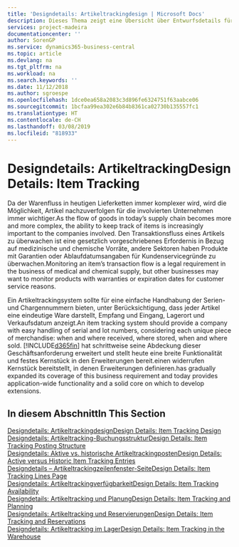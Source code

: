 ```yaml
---
title: 'Designdetails: Artikeltrackingdesign | Microsoft Docs'
description: Dieses Thema zeigt eine Übersicht über Entwurfsdetails für Artikeltracking.
services: project-madeira
documentationcenter: ''
author: SorenGP
ms.service: dynamics365-business-central
ms.topic: article
ms.devlang: na
ms.tgt_pltfrm: na
ms.workload: na
ms.search.keywords: ''
ms.date: 11/12/2018
ms.author: sgroespe
ms.openlocfilehash: 1dce0ea658a2083c3d896fe6324751f63aabce06
ms.sourcegitcommit: 1bcfaa99ea302e6b84b8361ca02730b135557fc1
ms.translationtype: HT
ms.contentlocale: de-CH
ms.lasthandoff: 03/08/2019
ms.locfileid: "818933"
---
```

# <a name="design-details-item-tracking"></a><span data-ttu-id="ab04f-103">Designdetails: Artikeltracking</span><span class="sxs-lookup"><span data-stu-id="ab04f-103">Design Details: Item Tracking</span></span>
<span data-ttu-id="ab04f-104">Da der Warenfluss in heutigen Lieferketten immer komplexer wird, wird die Möglichkeit, Artikel nachzuverfolgen für die involvierten Unternehmen immer wichtiger.</span><span class="sxs-lookup"><span data-stu-id="ab04f-104">As the flow of goods in today’s supply chain becomes more and more complex, the ability to keep track of items is increasingly important to the companies involved.</span></span> <span data-ttu-id="ab04f-105">Den Transaktionsfluss eines Artikels zu überwachen ist eine gesetzlich vorgeschriebenes Erfordernis in Bezug auf medizinische und chemische Vorräte, andere Sektoren haben Produkte mit Garantien oder Ablaufdatumsangaben für Kundenservicegründe zu überwachen.</span><span class="sxs-lookup"><span data-stu-id="ab04f-105">Monitoring an item’s transaction flow is a legal requirement in the business of medical and chemical supply, but other businesses may want to monitor products with warranties or expiration dates for customer service reasons.</span></span>  

<span data-ttu-id="ab04f-106">Ein Artikeltrackingsystem sollte für eine einfache Handhabung der Serien- und Chargennummern bieten, unter Berücksichtigung, dass jeder Artikel eine eindeutige Ware darstellt, Empfang und Eingang, Lagerort und Verkaufsdatum anzeigt.</span><span class="sxs-lookup"><span data-stu-id="ab04f-106">An item tracking system should provide a company with easy handling of serial and lot numbers, considering each unique piece of merchandise: when and where received, where stored, when and where sold.</span></span> [!INCLUDE[d365fin](includes/d365fin_md.md)] <span data-ttu-id="ab04f-107">hat schrittweise seine Abdeckung dieser Geschäftsanforderung erweitert und stellt heute eine breite Funktionalität und festes Kernstück in den Erweiterungen bereit.einen widerrufen Kernstück bereitstellt, in denen Erweiterungen definieren.</span><span class="sxs-lookup"><span data-stu-id="ab04f-107">has gradually expanded its coverage of this business requirement and today provides application-wide functionality and a solid core on which to develop extensions.</span></span>  

## <a name="in-this-section"></a><span data-ttu-id="ab04f-108">In diesem Abschnitt</span><span class="sxs-lookup"><span data-stu-id="ab04f-108">In This Section</span></span>  
[<span data-ttu-id="ab04f-109">Designdetails: Artikeltrackingdesign</span><span class="sxs-lookup"><span data-stu-id="ab04f-109">Design Details: Item Tracking Design</span></span>](design-details-item-tracking-design.md)  
[<span data-ttu-id="ab04f-110">Designdetails: Artikeltracking-Buchungsstruktur</span><span class="sxs-lookup"><span data-stu-id="ab04f-110">Design Details: Item Tracking Posting Structure</span></span>](design-details-item-tracking-posting-structure.md)  
[<span data-ttu-id="ab04f-111">Designdetails: Aktive vs. historische Artikeltrackingposten</span><span class="sxs-lookup"><span data-stu-id="ab04f-111">Design Details: Active versus Historic Item Tracking Entries</span></span>](design-details-active-versus-historic-item-tracking-entries.md)  
[<span data-ttu-id="ab04f-112">Designdetails – Artikeltrackingzeilenfenster-Seite</span><span class="sxs-lookup"><span data-stu-id="ab04f-112">Design Details: Item Tracking Lines Page</span></span>](design-details-item-tracking-lines-window.md)  
[<span data-ttu-id="ab04f-113">Designdetails: Artikeltrackingverfügbarkeit</span><span class="sxs-lookup"><span data-stu-id="ab04f-113">Design Details: Item Tracking Availability</span></span>](design-details-item-tracking-availability.md)  
[<span data-ttu-id="ab04f-114">Designdetails: Artikeltracking und Planung</span><span class="sxs-lookup"><span data-stu-id="ab04f-114">Design Details: Item Tracking and Planning</span></span>](design-details-item-tracking-and-planning.md)  
[<span data-ttu-id="ab04f-115">Designdetails: Artikeltracking und Reservierungen</span><span class="sxs-lookup"><span data-stu-id="ab04f-115">Design Details: Item Tracking and Reservations</span></span>](design-details-item-tracking-and-reservations.md)  
[<span data-ttu-id="ab04f-116">Designdetails: Artikeltracking im Lager</span><span class="sxs-lookup"><span data-stu-id="ab04f-116">Design Details: Item Tracking in the Warehouse</span></span>](design-details-item-tracking-in-the-warehouse.md)
